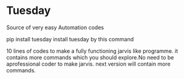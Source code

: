 # Tuesday
Source of very easy Automation codes 

pip install tuesday 
install tuesday by this command

10 lines of codes to make a fully functioning jarvis like programme.
it contains more commands which you should explore.No need to be aprofessional coder to make jarvis.
next version will contain more commands.
